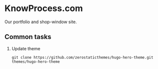 KnowProcess.com
===============

Our portfolio and shop-window site.

Common tasks
------------

1. Update theme

   ```
   git clone https://github.com/zerostaticthemes/hugo-hero-theme.git themes/hugo-hero-theme
   ```
